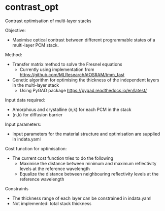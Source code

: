 # contrast_opt
Contrast optimisation of multi-layer stacks

Objective:
- Maximise optical contrast between different programmable states of a multi-layer PCM stack.

Method:
- Transfer matrix method to solve the Fresnel equations
    - Currently using implementation from https://github.com/MLResearchAtOSRAM/tmm_fast
- Genetic algorithm for optimising the thickness of the independent layers in the multi-layer stack
    - Using PyGAD package https://pygad.readthedocs.io/en/latest/

Input data required:
- Amorphous and crystalline (n,k) for each PCM in the stack
- (n,k) for diffusion barrier

Input parameters:
- Input parameters for the material structure and optimisation are supplied in indata.yaml

Cost function for optimisation:
- The current cost function tries to do the following
    - Maximise the distance between minimum and maximum reflectivity levels at the reference wavelength
    - Equalize the distance between neighbouring reflectivity levels at the reference wavelength

Constraints
- The thickness range of each layer can be constrained in indata.yaml
- Not implemented: total stack thickness